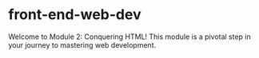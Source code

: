 # front-end-web-dev
Welcome to Module 2: Conquering HTML! This module is a pivotal step in your journey to mastering web development.
